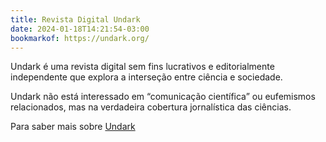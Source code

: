 ```yaml
---
title: Revista Digital Undark
date: 2024-01-18T14:21:54-03:00
bookmarkof: https://undark.org/
---
```


Undark é uma revista digital sem fins lucrativos e editorialmente independente que explora a interseção entre ciência e sociedade.

Undark não está interessado em “comunicação científica” ou eufemismos relacionados, mas na verdadeira cobertura jornalística das ciências.

Para saber mais sobre <a href="https://undark.org/who-is-undark/">Undark</a>
